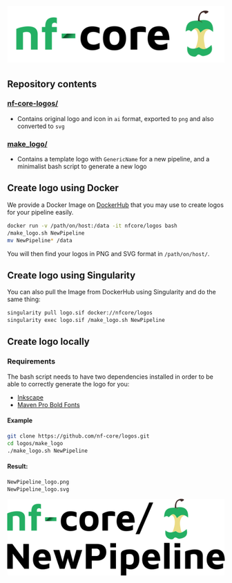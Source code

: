 # ![nf-core](nf-core-logos/nf-core-logo.png)

## Repository contents

### [nf-core-logos/](nf-core-logos)

- Contains original logo and icon in `ai` format, exported to `png` and also converted to `svg`

### [make_logo/](make_logo)

- Contains a template logo with `GenericName` for a new pipeline, and a minimalist bash script to generate a new logo

## Create logo using Docker

We provide a Docker Image on [DockerHub](https://cloud.docker.com/u/nfcore/repository/docker/nfcore/logos) that you may use to create logos for your pipeline easily.

```bash
docker run -v /path/on/host:/data -it nfcore/logos bash
/make_logo.sh NewPipeline
mv NewPipeline* /data
```

You will then find your logos in PNG and SVG format in `/path/on/host/`.

## Create logo using Singularity

You can also pull the Image from DockerHub using Singularity and do the same thing:

```bash
singularity pull logo.sif docker://nfcore/logos
singularity exec logo.sif /make_logo.sh NewPipeline
```

## Create logo locally

### Requirements

The bash script needs to have two dependencies installed in order to be able to correctly generate the logo for you:

- [Inkscape](https://inkscape.org/)
- [Maven Pro Bold Fonts](https://fonts.google.com/specimen/Maven+Pro)

#### Example

```bash
git clone https://github.com/nf-core/logos.git
cd logos/make_logo
./make_logo.sh NewPipeline
```

#### Result:

```bash
NewPipeline_logo.png
NewPipeline_logo.svg
```

![NewPipeline](make_logo/NewPipeline_logo.png)

